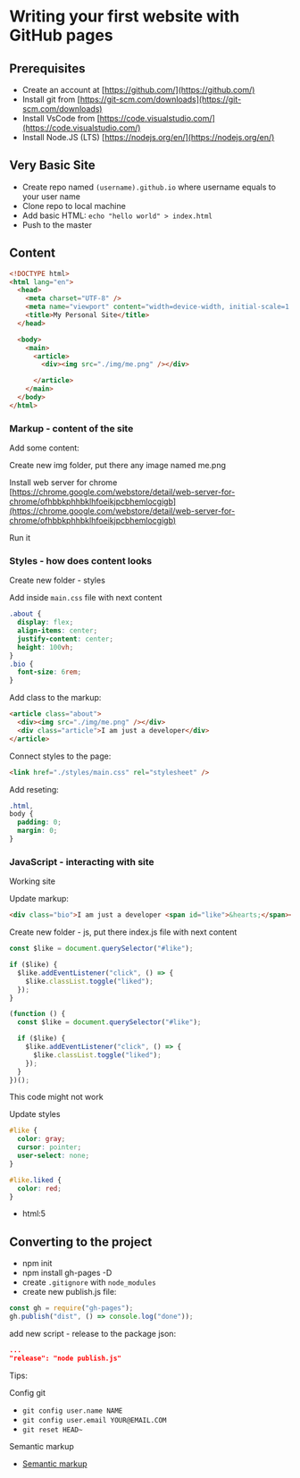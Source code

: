 # Writing your first website with GitHub pages

## Prerequisites

- Create an account at [https://github.com/](https://github.com/)
- Install git from [https://git-scm.com/downloads](https://git-scm.com/downloads)
- Install VsCode from [https://code.visualstudio.com/](https://code.visualstudio.com/)
- Install Node.JS (LTS) [https://nodejs.org/en/](https://nodejs.org/en/)

## Very Basic Site

- Create repo named `(username).github.io` where username equals to your user name
- Clone repo to local machine
- Add basic HTML: `echo "hello world" > index.html`
- Push to the master

## Content

```html
<!DOCTYPE html>
<html lang="en">
  <head>
    <meta charset="UTF-8" />
    <meta name="viewport" content="width=device-width, initial-scale=1.0" />
    <title>My Personal Site</title>
  </head>

  <body>
    <main>
      <article>
        <div><img src="./img/me.png" /></div>

      </article>
    </main>
  </body>
</html>
```

### Markup - content of the site

Add some content:

Create new img folder, put there any image named me.png

Install web server for chrome [https://chrome.google.com/webstore/detail/web-server-for-chrome/ofhbbkphhbklhfoeikjpcbhemlocgigb](https://chrome.google.com/webstore/detail/web-server-for-chrome/ofhbbkphhbklhfoeikjpcbhemlocgigb)

Run it

### Styles - how does content looks

Create new folder - styles

Add inside `main.css` file with next content

```css
.about {
  display: flex;
  align-items: center;
  justify-content: center;
  height: 100vh;
}
.bio {
  font-size: 6rem;
}
```

Add class to the markup:

```html
<article class="about">
  <div><img src="./img/me.png" /></div>
  <div class="article">I am just a developer</div>
</article>
```

Connect styles to the page:

```html
<link href="./styles/main.css" rel="stylesheet" />
```

Add reseting:

```css
.html,
body {
  padding: 0;
  margin: 0;
}
```

### JavaScript - interacting with site

Working site

Update markup:

```html
<div class="bio">I am just a developer <span id="like">&hearts;</span></div>
```

Create new folder - js, put there index.js file with next content

```js
const $like = document.querySelector("#like");

if ($like) {
  $like.addEventListener("click", () => {
    $like.classList.toggle("liked");
  });
}
```

```js
(function () {
  const $like = document.querySelector("#like");

  if ($like) {
    $like.addEventListener("click", () => {
      $like.classList.toggle("liked");
    });
  }
})();
```

This code might not work

Update styles

```css
#like {
  color: gray;
  cursor: pointer;
  user-select: none;
}

#like.liked {
  color: red;
}
```

- html:5

## Converting to the project

- npm init
- npm install gh-pages -D
- create `.gitignore` with `node_modules`
- create new publish.js file:

```javascript
const gh = require("gh-pages");
gh.publish("dist", () => console.log("done"));
```

add new script - release to the package json:

```json
...
"release": "node publish.js"
```

Tips:

Config git

- `git config user.name NAME`
- `git config user.email YOUR@EMAIL.COM`
- `git reset HEAD~`

Semantic markup

- [Semantic markup](https://www.freecodecamp.org/news/semantic-html5-elements/#:~:text=Semantic%20HTML%20elements%20are%20those,content%20that%20is%20inside%20them)
